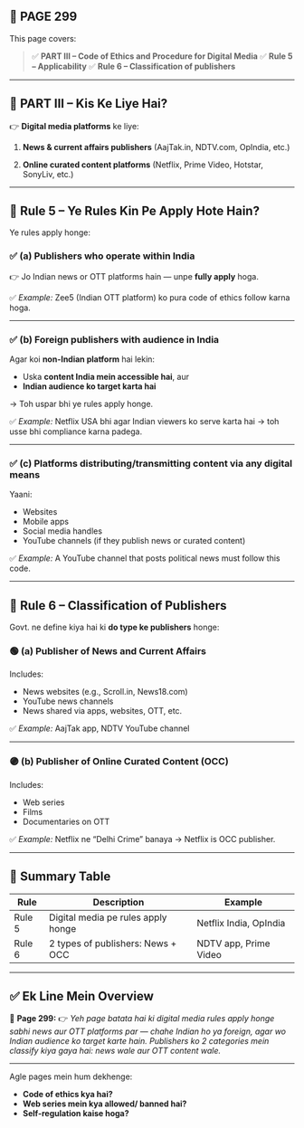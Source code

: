 ## 📄 **PAGE 299**

This page covers:

> ✅ **PART III – Code of Ethics and Procedure for Digital Media**
> ✅ **Rule 5 – Applicability**
> ✅ **Rule 6 – Classification of publishers**

---

## 🔹 PART III – Kis Ke Liye Hai?

👉 **Digital media platforms** ke liye:

1. **News & current affairs publishers**
   (AajTak.in, NDTV.com, OpIndia, etc.)

2. **Online curated content platforms**
   (Netflix, Prime Video, Hotstar, SonyLiv, etc.)

---

## 🔹 Rule 5 – Ye Rules Kin Pe Apply Hote Hain?

Ye rules apply honge:

### ✅ (a) Publishers who operate **within India**

👉 Jo Indian news or OTT platforms hain — unpe **fully apply** hoga.

✅ *Example:*
Zee5 (Indian OTT platform) ko pura code of ethics follow karna hoga.

---

### ✅ (b) Foreign publishers with audience in India

Agar koi **non-Indian platform** hai lekin:

* Uska **content India mein accessible hai**, aur
* **Indian audience ko target karta hai**

→ Toh uspar bhi ye rules apply honge.

✅ *Example:*
Netflix USA bhi agar Indian viewers ko serve karta hai → toh usse bhi compliance karna padega.

---

### ✅ (c) Platforms distributing/transmitting content via any digital means

Yaani:

* Websites
* Mobile apps
* Social media handles
* YouTube channels (if they publish news or curated content)

✅ *Example:*
A YouTube channel that posts political news must follow this code.

---

## 🔹 Rule 6 – Classification of Publishers

Govt. ne define kiya hai ki **do type ke publishers** honge:

### 🟢 (a) Publisher of News and Current Affairs

Includes:

* News websites (e.g., Scroll.in, News18.com)
* YouTube news channels
* News shared via apps, websites, OTT, etc.

✅ *Example:*
AajTak app, NDTV YouTube channel

---

### 🟣 (b) Publisher of Online Curated Content (OCC)

Includes:

* Web series
* Films
* Documentaries on OTT

✅ *Example:*
Netflix ne “Delhi Crime” banaya → Netflix is OCC publisher.

---

## 🧩 Summary Table

| Rule   | Description                        | Example                |
| ------ | ---------------------------------- | ---------------------- |
| Rule 5 | Digital media pe rules apply honge | Netflix India, OpIndia |
| Rule 6 | 2 types of publishers: News + OCC  | NDTV app, Prime Video  |

---

## ✅ **Ek Line Mein Overview**

📌 **Page 299:**
👉 *Yeh page batata hai ki digital media rules apply honge sabhi news aur OTT platforms par — chahe Indian ho ya foreign, agar wo Indian audience ko target karte hain. Publishers ko 2 categories mein classify kiya gaya hai: news wale aur OTT content wale.*

---

Agle pages mein hum dekhenge:

* **Code of ethics kya hai?**
* **Web series mein kya allowed/ banned hai?**
* **Self-regulation kaise hoga?**
